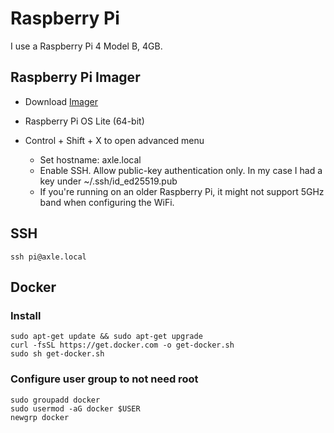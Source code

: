 # Raspberry Pi

I use a Raspberry Pi 4 Model B, 4GB.

## Raspberry Pi Imager

- Download [Imager](https://www.raspberrypi.org/software/)
- Raspberry Pi OS Lite (64-bit)
- Control + Shift + X to open advanced menu

  - Set hostname: axle.local
  - Enable SSH. Allow public-key authentication only. In my case I had a key under ~/.ssh/id_ed25519.pub
  - If you're running on an older Raspberry Pi, it might not support 5GHz band when configuring the WiFi.

## SSH

```
ssh pi@axle.local
```

## Docker

### Install

```
sudo apt-get update && sudo apt-get upgrade
curl -fsSL https://get.docker.com -o get-docker.sh
sudo sh get-docker.sh
```

### Configure user group to not need root

```
sudo groupadd docker
sudo usermod -aG docker $USER
newgrp docker
```
